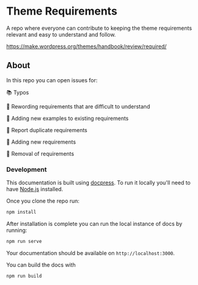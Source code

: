 # Theme Requirements

A repo where everyone can contribute to keeping the theme requirements relevant and easy to understand and follow.

https://make.wordpress.org/themes/handbook/review/required/

## About

In this repo you can open issues for:

📚 Typos

🤔 Rewording requirements that are difficult to understand

🌟 Adding new examples to existing requirements

🐛 Report duplicate requirements

📝 Adding new requirements

🧹 Removal of requirements

### Development

This documentation is built using [docpress](http://docpress.github.io/). To run it locally you'll need to have [Node.js](https://nodejs.org/en/) installed.

Once you clone the repo run:

```bash
npm install
```

After installation is complete you can run the local instance of docs by running:

```bash
npm run serve
```

Your documentation should be available on `http://localhost:3000`.

You can build the docs with

```bash
npm run build
```
